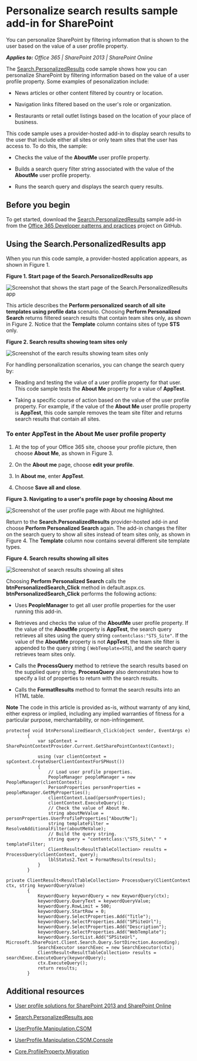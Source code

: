 
# Personalize search results sample add-in for SharePoint
You can personalize SharePoint by filtering information that is shown to the user based on the value of a user profile property.

    
 _**Applies to:** Office 365 | SharePoint 2013 | SharePoint Online_

    
The [Search.PersonalizedResults](https://github.com/OfficeDev/PnP/tree/master/Samples/Search.PersonalizedResults) code sample shows how you can personalize SharePoint by filtering information based on the value of a user profile property. Some examples of pesonalization include:
    

- News articles or other content filtered by country or location.
    
- Navigation links filtered based on the user's role or organization.
    
- Restaurants or retail outlet listings based on the location of your place of business.
    
This code sample uses a provider-hosted add-in to display search results to the user that include either all sites or only team sites that the user has access to. To do this, the sample:

- Checks the value of the  **AboutMe** user profile property.
    
- Builds a search query filter string associated with the value of the  **AboutMe** user profile property.
    
- Runs the search query and displays the search query results.
    

## Before you begin
<a name="sectionSection0"> </a>

To get started, download the  [Search.PersonalizedResults](https://github.com/OfficeDev/PnP/tree/master/Samples/Search.PersonalizedResults) sample add-in from the [Office 365 Developer patterns and practices](https://github.com/OfficeDev/PnP/tree/dev) project on GitHub.


## Using the Search.PersonalizedResults app
<a name="sectionSection1"> </a>

When you run this code sample, a provider-hosted application appears, as shown in Figure 1. 


**Figure 1. Start page of the Search.PersonalizedResults app**

![Screenshot that shows the start page of the Search.PersonalizedResults app](media/d5df9bb4-fa11-4bd6-91fd-c4d339687a8a.png)

This article describes the  **Perform personalized search of all site templates using profile data** scenario. Choosing **Perform Personalized Search** returns filtered search results that contain team sites only, as shown in Figure 2. Notice that the **Template** column contains sites of type **STS** only.


**Figure 2. Search results showing team sites only**

![Screenshot of the earch results showing team sites only](media/dde71d9f-a296-4bee-b48b-964f81193404.png)

For handling personalization scenarios, you can change the search query by:



- Reading and testing the value of a user profile property for that user. This code sample tests the  **About Me** property for a value of **AppTest**.
    
- Taking a specific course of action based on the value of the user profile property. For example, if the value of the  **About Me** user profile property is **AppTest**, this code sample removes the team site filter and returns search results that contain all sites.
    

### To enter AppTest in the About Me user profile property


1. At the top of your Office 365 site, choose your profile picture, then choose  **About Me**, as shown in Figure 3.
    
2. On the  **About me** page, choose **edit your profile**.
    
3. In  **About me**, enter  **AppTest**.
    
4. Choose  **Save all and close**.
    

**Figure 3. Navigating to a user's profile page by choosing About me**

![Screenshot of the user profile page with About me highlighted.](media/a7eccfcd-68f7-44b9-8f32-14a0d2f60398.png)

Return to the  **Search.PersonalizedResults** provider-hosted add-in and choose **Perform Personalized Search** again. The add-in changes the filter on the search query to show all sites instead of team sites only, as shown in Figure 4. The **Template** column now contains several different site template types.


**Figure 4. Search results showing all sites**

![Screenshot of search results showing all sites](media/3af49550-cd2d-4e7e-af1d-5227a5603730.png)

Choosing  **Perform Personalized Search** calls the **btnPersonalizedSearch_Click** method in default.aspx.cs. **btnPersonalizedSearch_Click** performs the following actions:



- Uses  **PeopleManager** to get all user profile properties for the user running this add-in.
    
- Retrieves and checks the value of the  **AboutMe** user profile property. If the value of the **AboutMe** property is **AppTest**, the search query retrieves all sites using the query string  `contentclass:"STS_Site"`. If the value of the  **AboutMe** property is not **AppTest**, the team site filter is appended to the query string ( `WebTemplate=STS`), and the search query retrieves team sites only.
    
- Calls the  **ProcessQuery** method to retrieve the search results based on the supplied query string. **ProcessQuery** also demonstrates how to specify a list of properties to return with the search results.
    
- Calls the  **FormatResults** method to format the search results into an HTML table.
    

    
**Note**  The code in this article is provided as-is, without warranty of any kind, either express or implied, including any implied warranties of fitness for a particular purpose, merchantability, or non-infringement.




```
protected void btnPersonalizedSearch_Click(object sender, EventArgs e)
        {
            var spContext = SharePointContextProvider.Current.GetSharePointContext(Context);

            using (var clientContext = spContext.CreateUserClientContextForSPHost())
            {
                // Load user profile properties.
                PeopleManager peopleManager = new PeopleManager(clientContext);
                PersonProperties personProperties = peopleManager.GetMyProperties();
                clientContext.Load(personProperties);
                clientContext.ExecuteQuery();
                // Check the value of About Me. 
                string aboutMeValue = personProperties.UserProfileProperties["AboutMe"];
                string templateFilter = ResolveAdditionalFilter(aboutMeValue);
                // Build the query string.
                string query = "contentclass:\"STS_Site\" " + templateFilter;
                ClientResult<ResultTableCollection> results = ProcessQuery(clientContext, query);
                lblStatus2.Text = FormatResults(results);
            }
        }

private ClientResult<ResultTableCollection> ProcessQuery(ClientContext ctx, string keywordQueryValue)
        {
            KeywordQuery keywordQuery = new KeywordQuery(ctx);
            keywordQuery.QueryText = keywordQueryValue;
            keywordQuery.RowLimit = 500;
            keywordQuery.StartRow = 0;
            keywordQuery.SelectProperties.Add("Title");
            keywordQuery.SelectProperties.Add("SPSiteUrl");
            keywordQuery.SelectProperties.Add("Description");
            keywordQuery.SelectProperties.Add("WebTemplate");
            keywordQuery.SortList.Add("SPSiteUrl", Microsoft.SharePoint.Client.Search.Query.SortDirection.Ascending);
            SearchExecutor searchExec = new SearchExecutor(ctx);
            ClientResult<ResultTableCollection> results = searchExec.ExecuteQuery(keywordQuery);
            ctx.ExecuteQuery();
            return results;
        }

```


## Additional resources
<a name="bk_addresources"> </a>


-  [User profile solutions for SharePoint 2013 and SharePoint Online](user-profile-solutions-for-sharepoint.md)
    
-  [Search.PersonalizedResults app](https://github.com/OfficeDev/PnP/tree/master/Samples/Search.PersonalizedResults)
    
-  [UserProfile.Manipulation.CSOM](https://github.com/OfficeDev/PnP/tree/master/Samples/UserProfile.Manipulation.CSOM)
    
-  [UserProfile.Manipulation.CSOM.Console](https://github.com/OfficeDev/PnP/tree/master/Samples/UserProfile.Manipulation.CSOM.Console)
    
-  [Core.ProfileProperty.Migration](https://github.com/OfficeDev/PnP/tree/master/Samples/Core.ProfileProperty.Migration)
    
